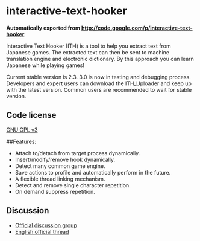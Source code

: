 # interactive-text-hooker
**Automatically exported from http://code.google.com/p/interactive-text-hooker**

Interactive Text Hooker (ITH) is a tool to help you extract text from Japanese games. The extracted text can then be sent to machine translation engine and electronic dictionary. By this approach you can learn Japanese while playing games!

Current stable version is 2.3. 3.0 is now in testing and debugging process. Developers and expert users can download the ITH_Uploader and keep up with the latest version. Common users are recommended to wait for stable version.

## Code license
[GNU GPL v3](http://www.gnu.org/licenses/gpl.html)

##Features:

* Attach to/detach from target process dynamically.
* Insert/modify/remove hook dynamically.
* Detect many common game engine.
* Save actions to profile and automatically perform in the future.
* A flexible thread linking mechanism.
* Detect and remove single character repetition.
* On demand suppress repetition.

## Discussion
* [Official discussion group](https://groups.google.com/forum/?fromgroups#!forum/interactive-text-hooker)
* [English official thread](http://www.hongfire.com/forum/showthread.php/208860)
